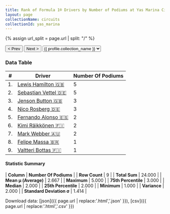 ```yaml
---
title: Rank of Formula 1® Drivers by Number of Podiums at Yas Marina Circuit
layout: page
collectionName: circuits
collectionId: yas_marina
---
```


{% assign url_split = page.url | split: "/" %}
<div id="collection-navigation">
<button onclick="selector.options[selector.selectedIndex-1].value && (window.location = selector.options[selector.selectedIndex-1].value);">&lt; Prev</button>
<button onclick="selector.options[selector.selectedIndex+1].value && (window.location = selector.options[selector.selectedIndex+1].value);">Next &gt;</button>
<select id="selector" onchange="this.options[this.selectedIndex].value && (window.location = this.options[this.selectedIndex].value);">
  {% for collectionId in site.data[page.collectionName].refs %}
    {% if collectionId == page.collectionId %}
      {% assign selected = "selected" %}
    {% else %}
      {% assign selected = "" %}
    {% endif %}
    {% assign profile = site.data[page.collectionName][collectionId].profile %}
    <option value="/f1/{{ page.collectionName }}/{{ collectionId }}/{{ url_split[4] }}" {{ selected }}>{{ profile.collection_name }}</option>
  {% endfor %}
</select>
</div>

<canvas id="chart" width="400" height="180"></canvas>
<script>
var data = {
  "labels" : [
    "Lewis Hamilton",
    "Sebastian Vettel",
    "Jenson Button",
    "Nico Rosberg",
    "Fernando Alonso",
    "Kimi Räikkönen",
    "Mark Webber",
    "Felipe Massa",
    "Valtteri Bottas"
  ],
  "datasets" : [
    {
      "label" : "Number Of Podiums",
      "data" : [
        5,
        5,
        3,
        3,
        2,
        2,
        2,
        1,
        1
      ],
      "borderColor" : [
        "#1D181E",
        "#1D181E",
        "#1D181E",
        "#1D181E",
        "#1D181E",
        "#1D181E",
        "#1D181E",
        "#1D181E",
        "#1D181E"
      ],
      "borderWidth" : 1,
      "backgroundColor" : [
        "#9C8E8D",
        "#9C8E8D",
        "#9C8E8D",
        "#9C8E8D",
        "#9C8E8D",
        "#9C8E8D",
        "#9C8E8D",
        "#9C8E8D",
        "#9C8E8D"
      ]
    }
  ]
};
var options = {
  legend: {
    display: false
  },
  scales: {
    xAxes: [{
      ticks: {
        beginAtZero: true,
        maxRotation: 180,
        display: window.innerWidth > 800
      }
    }],
    yAxes: [{
      ticks: {
        beginAtZero: true
      }
    }]
  },
  onResize: function(chart, size) {
    chart.options.scales.xAxes[0].ticks.display = size.width > 800;
  }
};
var chart = new Chart("chart", {
    data: data,
    type: 'bar',
    options: options
});
</script>



### Data Table

| # | Driver | Number Of Podiums |
|--|--|--|
| 1. | [Lewis Hamilton 🇬🇧](/f1/drivers/hamilton) | 5 |
| 2. | [Sebastian Vettel 🇩🇪](/f1/drivers/vettel) | 5 |
| 3. | [Jenson Button 🇬🇧](/f1/drivers/button) | 3 |
| 4. | [Nico Rosberg 🇩🇪](/f1/drivers/rosberg) | 3 |
| 5. | [Fernando Alonso 🇪🇸](/f1/drivers/alonso) | 2 |
| 6. | [Kimi Räikkönen 🇫🇮](/f1/drivers/raikkonen) | 2 |
| 7. | [Mark Webber 🇦🇺](/f1/drivers/webber) | 2 |
| 8. | [Felipe Massa 🇧🇷](/f1/drivers/massa) | 1 |
| 9. | [Valtteri Bottas 🇫🇮](/f1/drivers/bottas) | 1 |

#### Statistic Summary

| **Column** | **Number Of Podiums** |
| **Row Count** | 9 |
| **Total Sum** | 24.000 |
| **Mean μ (Average)** | 2.667 |
| **Maximum** | 5.000 |
| **75th Percentile** | 3.000 |
| **Median** | 2.000 |
| **25th Percentile** | 2.000 |
| **Minimum** | 1.000 |
| **Variance** | 2.000 |
| **Standard Deviation σ** | 1.414 |

Download data: [json]({{ page.url | replace:'.html','.json' }}), [csv]({{ page.url | replace:'.html','.csv' }})
